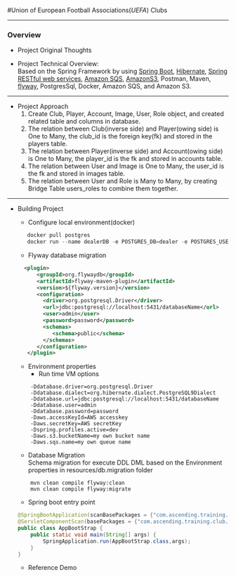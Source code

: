#Union of European Football Associations(*UEFA*) Clubs

---
### Overview
*  Project Original Thoughts

*  Project Technical Overview:  
Based on the Spring Framework by using 
[Spring Boot](https:https://www.tutorialspoint.com/spring_boot/spring_boot_introduction.htm),
[Hibernate](https://howtodoinjava.com/hibernate-tutorials/),
[Spring RESTful web services](https://www.tutorialspoint.com/spring_boot/spring_boot_building_restful_web_services.htm),
[Amazon SQS](https://docs.aws.amazon.com/sdk-for-java/v1/developer-guide/examples-sqs-messages.html),
[AmazonS3](https://docs.aws.amazon.com/AmazonS3/latest/dev/UploadObjSingleOpJava.html),
Postman, Maven, [flyway](https://flywaydb.org/getstarted/why), PostgresSql, Docker, Amazon SQS, and Amazon S3.
---
* Project Approach  
    1. Create Club, Player, Account, Image, User, Role object, and created related table and columns in database.
    2. The relation between Club(inverse side) and Player(owing side) is One to Many, the club_id is the foreign key(fk) and stored in the players table.
    3. The relation between Player(inverse side) and Account(owing side) is One to Many, the player_id is the fk and stored in accounts table.
    4. The relation between User and Image is One to Many, the user_id is the fk and stored in images table.
    5. The relation between User and Role is Many to Many, by creating Bridge Table users_roles to combine them together.
---
* Building Project
    * Configure local environment(docker)
    ```java
       docker pull postgres
       docker run --name dealerDB -e POSTGRES_DB=dealer -e POSTGRES_USER=admin -e POSTGRES_PASSWORD=password -p 5431:5432 -d postgres
    ```
    * Flyway database migration
    ```xml
      <plugin>
          <groupId>org.flywaydb</groupId>
          <artifactId>flyway-maven-plugin</artifactId>
          <version>${flyway.version}</version>
          <configuration>
            <driver>org.postgresql.Driver</driver>
            <url>jdbc:postgresql://localhost:5431/databaseName</url>
            <user>admin</user>
            <password>password</password>
            <schemas>
               <schema>public</schema>
            </schemas>
          </configuration>
       </plugin>
    ```
    * Environment properties 
        * Run time VM options
    ```
        -Ddatabase.driver=org.postgresql.Driver
        -Ddatabase.dialect=org.hibernate.dialect.PostgreSQL9Dialect
        -Ddatabase.url=jdbc:postgresql://localhost:5431/databaseName
        -Ddatabase.user=admin
        -Ddatabase.password=password
        -Daws.accessKeyId=AWS accesskey
        -Daws.secretKey=AWS secretKey
        -Dspring.profiles.active=dev
        -Daws.s3.bucketName=my own bucket name
        -Daws.sqs.name=my own queue name
    ```
      
    * Database Migration  
    Schema migration for execute DDL DML based on the Environment properties in resources/db.migration folder
    ```
        mvn clean compile flyway:clean
        mvn clean compile flyway:migrate
    ``` 
    * Spring boot entry point
    ```Java
    @SpringBootApplication(scanBasePackages = {"com.ascending.training.club"})
    @ServletComponentScan(basePackages = {"com.ascending.training.club.filter"})
    public class AppBootStrap {
        public static void main(String[] args) {
            SpringApplication.run(AppBootStrap.class,args);
        }
    }
    ```
    * Reference Demo
    
    